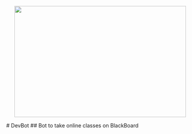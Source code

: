 <p align="center">
  <img width="460" height="300" src="https://images.creativemarket.com/0.1.0/ps/6716326/300/200/m2/fpnw/wm0/logo-file-38-.jpg?1563763081&s=07e562c081d8367cd0f4c7fdec2e1ab2">
</p>
#                                                                     DevBot
## Bot to take online classes on BlackBoard
